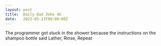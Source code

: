 ```yaml
---
layout: post
title:  Daily Dad Joke 4U
date:   2022-05-13T00:00:00Z
---
```

The programmer got stuck in the shower because the instructions on the shampoo bottle said Lather, Rinse, Repeat
